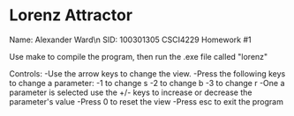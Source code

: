 # Lorenz Attractor

Name: Alexander Ward\n
SID: 100301305
CSCI4229
Homework #1

Use make to compile the program, then run the .exe file called "lorenz"

Controls: 
-Use the arrow keys to change the view.
-Press the following keys to change a parameter:
	-1 to change s
	-2 to change b
	-3 to change r
-One a parameter is selected use the +/- keys to increase or decrease the parameter's value
-Press 0 to reset the view
-Press esc to exit the program
